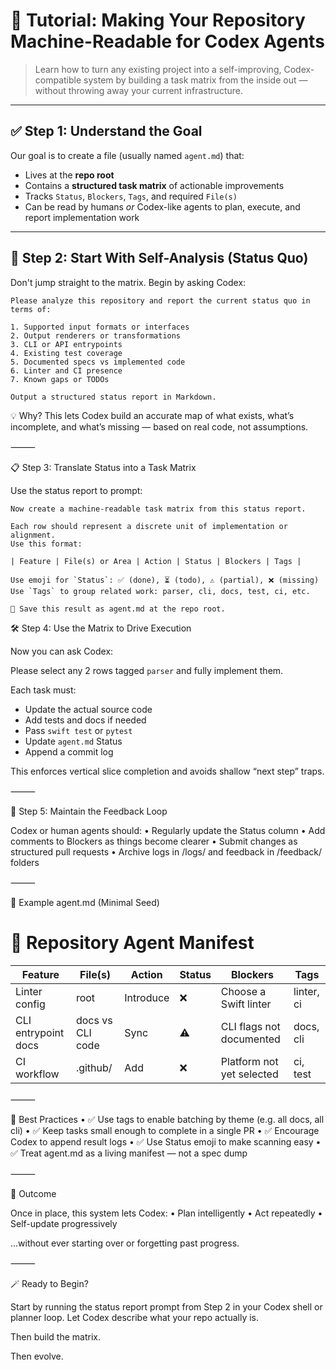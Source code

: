 # 📘 Tutorial: Making Your Repository Machine-Readable for Codex Agents

> Learn how to turn any existing project into a self-improving, Codex-compatible system by building a task matrix from the inside out — without throwing away your current infrastructure.

---

## ✅ Step 1: Understand the Goal

Our goal is to create a file (usually named `agent.md`) that:

- Lives at the **repo root**
- Contains a **structured task matrix** of actionable improvements
- Tracks `Status`, `Blockers`, `Tags`, and required `File(s)`
- Can be read by humans _or_ Codex-like agents to plan, execute, and report implementation work

---

## 🧠 Step 2: Start With Self-Analysis (Status Quo)

Don't jump straight to the matrix. Begin by asking Codex:

```text
Please analyze this repository and report the current status quo in terms of:

1. Supported input formats or interfaces
2. Output renderers or transformations
3. CLI or API entrypoints
4. Existing test coverage
5. Documented specs vs implemented code
6. Linter and CI presence
7. Known gaps or TODOs

Output a structured status report in Markdown.
```

💡 Why? This lets Codex build an accurate map of what exists, what’s incomplete, and what’s missing — based on real code, not assumptions.

⸻

📋 Step 3: Translate Status into a Task Matrix

Use the status report to prompt:

```
Now create a machine-readable task matrix from this status report.

Each row should represent a discrete unit of implementation or alignment.  
Use this format:

| Feature | File(s) or Area | Action | Status | Blockers | Tags |

Use emoji for `Status`: ✅ (done), ⏳ (todo), ⚠️ (partial), ❌ (missing)
Use `Tags` to group related work: parser, cli, docs, test, ci, etc.

📌 Save this result as agent.md at the repo root.
```

🛠 Step 4: Use the Matrix to Drive Execution

Now you can ask Codex:

Please select any 2 rows tagged `parser` and fully implement them.

Each task must:
- Update the actual source code
- Add tests and docs if needed
- Pass `swift test` or `pytest`
- Update `agent.md` Status
- Append a commit log

This enforces vertical slice completion and avoids shallow “next step” traps.

⸻

🔁 Step 5: Maintain the Feedback Loop

Codex or human agents should:
	•	Regularly update the Status column
	•	Add comments to Blockers as things become clearer
	•	Submit changes as structured pull requests
	•	Archive logs in /logs/ and feedback in /feedback/ folders

⸻

📂 Example agent.md (Minimal Seed)

# 🧠 Repository Agent Manifest

| Feature             | File(s)          | Action     | Status | Blockers                     | Tags         |
|---------------------|------------------|------------|--------|------------------------------|--------------|
| Linter config       | root              | Introduce  | ❌     | Choose a Swift linter        | linter, ci   |
| CLI entrypoint docs | docs vs CLI code | Sync       | ⚠️     | CLI flags not documented     | docs, cli    |
| CI workflow         | .github/          | Add        | ❌     | Platform not yet selected    | ci, test     |


⸻

🧠 Best Practices
	•	✅ Use tags to enable batching by theme (e.g. all docs, all cli)
	•	✅ Keep tasks small enough to complete in a single PR
	•	✅ Encourage Codex to append result logs
	•	✅ Use Status emoji to make scanning easy
	•	✅ Treat agent.md as a living manifest — not a spec dump

⸻

🎯 Outcome

Once in place, this system lets Codex:
	•	Plan intelligently
	•	Act repeatedly
	•	Self-update progressively

…without ever starting over or forgetting past progress.

⸻

🪄 Ready to Begin?

Start by running the status report prompt from Step 2 in your Codex shell or planner loop. Let Codex describe what your repo actually is.

Then build the matrix.

Then evolve.
